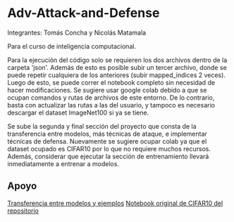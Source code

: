 # Adv-Attack-and-Defense
Integrantes: Tomás Concha y Nicolás Matamala

Para el curso de inteligencia computacional.

Para la ejecución del código solo se requieren los dos archivos dentro de la carpeta 'json'. Además de esto es posible subir un tercer archivo, donde se puede repetir cualquiera de los anteriores (subir mapped_indices 2 veces). Luego de esto, se puede correr el notebook completo sin necesidad de hacer modificaciones. Se sugiere usar google colab debido a que se ocupan comandos y rutas de archivos de este entorno. De lo contrario, basta con actualizar las rutas a las del usuario, y tampoco es necesario descargar el dataset ImageNet100 si ya se tiene. 

Se sube la segunda y final sección del proyecto que consta de la transferencia entre modelos, más técnicas de ataque, e implementar técnicas de defensa. Nuevamente se sugiere ocupar colab ya que el dataset ocupado es CIFAR10 por lo que no requiere muchos recursos. Además, considerar que ejecutar la sección de entrenamiento llevará inmediatamente a entrenar a modelos.  



## Apoyo 


[Transferencia entre modelos y ejemplos](https://drive.google.com/file/d/1v2QN7t62rcdwLh3Fh2w7ycK3_u4CWr18/view?usp=sharing)
[Notebook original de CIFAR10 del repositorio](https://drive.google.com/file/d/1ivazG7vTK7bnepumM4vePM5CrH-gpbde/view?usp=sharing)
